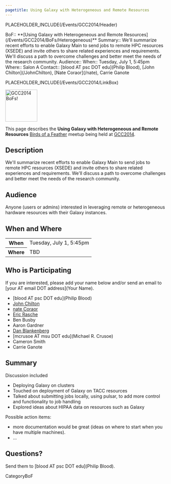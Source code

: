 ```yaml
---
pagetitle: Using Galaxy with Heterogeneous and Remote Resources
---
```

PLACEHOLDER_INCLUDE(/Events/GCC2014/Header)



<div class='dictbox'>
 BoF:: **[Using Galaxy with Heterogeneous and Remote Resources](/Events/GCC2014/BoFs/Heterogeneous)**
 Summary:: We'll summarize recent efforts to enable Galaxy Main to send jobs to remote HPC resources (XSEDE) and invite others to share related experiences and requirements.  We'll discuss a path to overcome challenges and better meet the needs of the research community. 
 Audience:: 
 When:: Tuesday, July 1, 5:45pm 
 Where:: Salon A
 Contact:: [blood AT psc DOT edu](Philip Blood), [John Chilton](/JohnChilton), [Nate Coraor](/nate), Carrie Ganote
</div>

PLACEHOLDER_INCLUDE(/Events/GCC2014/LinkBox)

<div class='left'><a href='/Events/GCC2014/BoFs'><img src='/Images/Logos/GCC2014_BoF_LogoSquare.png' alt='GCC2014 BoFs!' width="100" /></a></div>

This page describes the **Using Galaxy with Heterogeneous and Remote Resources** [Birds of a Feather](/Events/GCC2014/BoFs) meetup being held at [GCC2014](/Events/GCC2014).

## Description

We'll summarize recent efforts to enable Galaxy Main to send jobs to remote HPC resources (XSEDE) and invite others to share related experiences and requirements.  We'll discuss a path to overcome challenges and better meet the needs of the research community. 

## Audience

Anyone (users or admins) interested in leveraging remote or heterogeneous hardware resources with their Galaxy instances.

## When and Where

<table>
  <tr>
    <th> When </th>
    <td> Tuesday, July 1, 5:45pm </td>
  </tr>
  <tr>
    <th> Where </th>
    <td> TBD </td>
  </tr>
</table>


## Who is Participating

If you are interested, please add your name below and/or send an email to [your AT email DOT address](Your Name).

* [blood AT psc DOT edu](Philip Blood)
* [John Chilton](/JohnChilton)
* [nate Coraor](/nate)
* [ Eric Rasche](/EricRasche)
* Ben Busby
* Aaron Gardner
* [Dan Blankenberg](/Dan)
* [mcrusoe AT msu DOT edu](Michael R. Crusoe)
* Cameron Smith
* Carrie Ganote

## Summary

Discussion included 
* Deploying Galaxy on clusters
* Touched on deployment of Galaxy on TACC resources
* Talked about submitting jobs locally, using pulsar, to add more control and functionality to job handling
* Explored ideas about HIPAA data on resources such as Galaxy

Possible action items:

* more documentation would be great (ideas on where to start when you have multiple machines). 
* ...

## Questions?

Send them to [blood AT psc DOT edu](Philip Blood).

CategoryBoF
